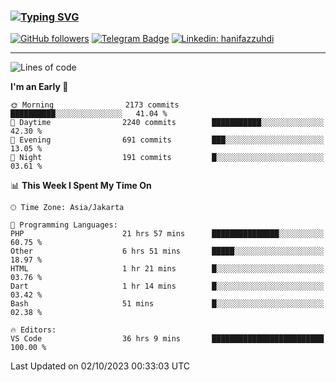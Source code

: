 ### [![Typing SVG](https://readme-typing-svg.herokuapp.com?font=lato&size=22&lines=Hi+There+👋)](https://git.io/typing-svg) 

[![GitHub followers](https://img.shields.io/github/followers/hanifazzuhdi?label=Follow&style=social)](https://github.com/hanifazzuhdi/?tab=follow) 
[![Telegram Badge](https://img.shields.io/badge/-hanif0198-blue?style=social&logo=telegram&link=https://www.t.me/hanif0198/)](https://www.t.me/hanif0198/) 
[![Linkedin: hanifazzuhdi](https://img.shields.io/badge/-hanifazzuhdi-blue?style=flat-square&logo=Linkedin&logoColor=white&link=https://www.linkedin.com/in/hanif-az-zuhdi-69688019b/)](https://www.linkedin.com/in/hanif-az-zuhdi-69688019b/) 

<hr/>

<!--START_SECTION:waka-->
![Lines of code](https://img.shields.io/badge/From%20Hello%20World%20I%27ve%20Written-33.1%20million%20lines%20of%20code-blue)

**I'm an Early 🐤** 

```text
🌞 Morning                2173 commits        ██████████░░░░░░░░░░░░░░░   41.04 % 
🌆 Daytime                2240 commits        ███████████░░░░░░░░░░░░░░   42.30 % 
🌃 Evening                691 commits         ███░░░░░░░░░░░░░░░░░░░░░░   13.05 % 
🌙 Night                  191 commits         █░░░░░░░░░░░░░░░░░░░░░░░░   03.61 % 
```


📊 **This Week I Spent My Time On** 

```text
🕑︎ Time Zone: Asia/Jakarta

💬 Programming Languages: 
PHP                      21 hrs 57 mins      ███████████████░░░░░░░░░░   60.75 % 
Other                    6 hrs 51 mins       █████░░░░░░░░░░░░░░░░░░░░   18.97 % 
HTML                     1 hr 21 mins        █░░░░░░░░░░░░░░░░░░░░░░░░   03.76 % 
Dart                     1 hr 14 mins        █░░░░░░░░░░░░░░░░░░░░░░░░   03.42 % 
Bash                     51 mins             █░░░░░░░░░░░░░░░░░░░░░░░░   02.38 % 

🔥 Editors: 
VS Code                  36 hrs 9 mins       █████████████████████████   100.00 % 
```


 Last Updated on 02/10/2023 00:33:03 UTC
<!--END_SECTION:waka-->
